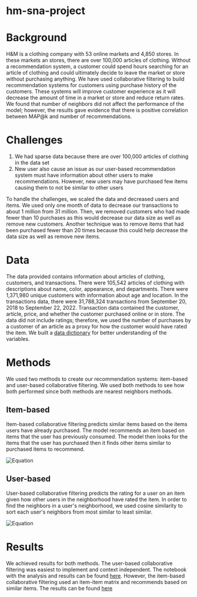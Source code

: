 # hm-sna-project

# Background

H\&M is a clothing company with 53 online markets and 4,850 stores. In these markets an stores, there are over 100,000 articles of clothing. Without a recommendation system, a customer could spend hours searching for an article of clothing and could ultimately decide to leave the market or store without purchasing anything. We have used collaborative filtering to build recommendation systems for customers using purchase history of the customers. These systems will improve customer experience as it will decrease the amount of time in a market or store and reduce return rates. We found that number of neighbors did not affect the performance of the model; however, the results gave evidence that there is positive correlation between MAP@k and number of recommendations.

# Challenges

1. We had sparse data because there are over 100,000 articles of clothing in the data set
2. New user also cause an issue as our user-based recommendation system must have information about other users to make recommendations. However, new users may have purchased few items causing them to not be similar to other users

To handle the challenges, we scaled the data and decreased users and items. We used only one month of data to decrease our transactions to about 1 million from 31 million. Then, we removed customers who had made fewer than 10 purchases as this would decrease our data size as well as remove new customers. Another technique was to remove items that had been purchased fewer than 20 times because this could help decrease the data size as well as remove new items.

# Data

The data provided contains information about articles of clothing, customers, and transactions. There were 105,542 articles of clothing with descriptions about name, color, appearance, and departments. There were 1,371,980 unique customers with information about age and location. In the transactions data, there were 31,788,324 transactions from September 20, 2018 to September 22, 2022. Transaction data contained the customer, article, price, and whether the customer purchased online or in store. The data did not include ratings; therefore, we used the number of purchases by a customer of an article as a proxy for how the customer would have rated the item. We built a [data dictionary](https://github.com/mattflaherty97/hm-sna-project/blob/main/data_dictionary.xlsx) for better understanding of the variables.

# Methods

We used two methods to create our recommendation systems: item-based and user-based collaborative filtering. We used both methods to see how both performed since both methods are nearest neighbors methods. 

## Item-based

Item-based collaborative filtering predicts similar items based on the items users have already purchased. The model recommends an item based on items that the user has previously consumed. The model then looks for the items that the user has purchased then it finds other items similar to purchased items to recommend.

![Equation](https://latex.codecogs.com/svg.image?pred(u,i)&space;=&space;\frac{\sum_{j\in&space;ratedItems(u)}^{}&space;sim(i,j)&space;*&space;(r_{uj})}{\sum_{j\in&space;ratedItems(u)}^{}&space;sim(i,j)})

## User-based

User-based collaborative filtering predicts the rating for a user on an item given how other users in the neighborhood have rated the item. In order to find the neighbors in a user's neighborhood, we used cosine similarity to sort each user's neighbors from most similar to least similar.

![Equation](https://latex.codecogs.com/svg.image?pred(u,i)&space;=&space;\overline{r}_{u}&space;&plus;&space;\frac{\sum_{n\in&space;neighbors(u)}^{}&space;sim(u,n)&space;*&space;(r_{ni}&space;-&space;\overline{r}_{n})}{\sum_{n\in&space;neighbors(u)}^{}&space;sim(u,n)})

# Results

We achieved results for both methods. The user-based collaborative filtering was easiest to implement and context independent. The notebook with the analysis and results can be found [here](https://github.com/mattflaherty97/hm-sna-project/blob/main/user-based-filtering.ipynb). However, the item-based collaborative filtering used an item-item matrix and recommends based on similar items. The results can be found [here](https://github.com/mattflaherty97/hm-sna-project/blob/main/product_based_collaborative_filtering.ipynb)
